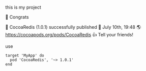 this is my project

 🎉  Congrats

 🚀  CocoaRedis (1.0.1) successfully published
 📅  July 10th, 19:48
 🌎  https://cocoapods.org/pods/CocoaRedis
 👍  Tell your friends!

use

```
target 'MyApp' do
  pod 'CocoaRedis', '~> 1.0.1'
end

```

 
